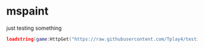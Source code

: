 # mspaint

just testing something

```lua
loadstring(game:HttpGet("https://raw.githubusercontent.com/Tplay4/testing/refs/heads/main/main.lua"))()
```
